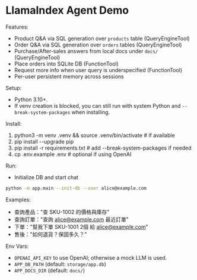 # LlamaIndex Agent Demo

Features:
- Product Q&A via SQL generation over `products` table (QueryEngineTool)
- Order Q&A via SQL generation over `orders` tables (QueryEngineTool)
- Purchase/After-sales answers from local docs under `docs/` (QueryEngineTool)
- Place orders into SQLite DB (FunctionTool)
- Request more info when user query is underspecified (FunctionTool)
- Per-user persistent memory across sessions

Setup:
- Python 3.10+.
- If venv creation is blocked, you can still run with system Python and `--break-system-packages` when installing.

Install:
1. python3 -m venv .venv && source .venv/bin/activate  # if available
2. pip install --upgrade pip
3. pip install -r requirements.txt  # add --break-system-packages if needed
4. cp .env.example .env  # optional if using OpenAI

Run:
- Initialize DB and start chat
```bash
python -m app.main --init-db --user alice@example.com
```

Examples:
- 查詢產品："查 SKU-1002 的價格與庫存"
- 查詢訂單："查詢 alice@example.com 最近訂單"
- 下單："幫我下單 SKU-1001 2個 給 alice@example.com"
- 售後："如何退貨？保固多久？"

Env Vars:
- `OPENAI_API_KEY` to use OpenAI; otherwise a mock LLM is used.
- `APP_DB_PATH` (default: `storage/app.db`)
- `APP_DOCS_DIR` (default: `docs/`)
